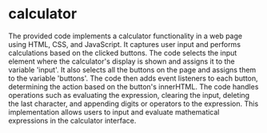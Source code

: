 # calculator
The provided code implements a calculator functionality in a web page using HTML, CSS, and JavaScript.
It captures user input and performs calculations based on the clicked buttons.
The code selects the input element where the calculator's display is shown and assigns it to the variable 'input'.
It also selects all the buttons on the page and assigns them to the variable 'buttons'.
The code then adds event listeners to each button, determining the action based on the button's innerHTML.
The code handles operations such as evaluating the expression, clearing the input, deleting the last character, and appending digits or operators to the expression.
This implementation allows users to input and evaluate mathematical expressions in the calculator interface.
